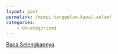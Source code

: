 ```yaml
---
layout: post
permalink: /mimpi-tenggelam-kapal-selam/
categories:
    - Uncategorized
---
```


[Baca Selengkapnya](/09)